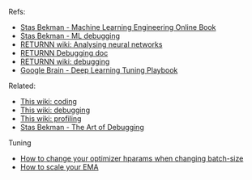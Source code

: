 Refs:

* [Stas Bekman - Machine Learning Engineering Online Book](https://github.com/stas00/ml-engineering)
* [Stas Bekman - ML debugging](https://github.com/stas00/ml-engineering/tree/master/debug)
* [RETURNN wiki: Analysing neural networks](https://github.com/rwth-i6/returnn/wiki/Analysing-neural-networks)
* [RETURNN Debugging doc](https://returnn.readthedocs.io/en/latest/advanced/debugging.html)
* [RETURNN wiki: debugging](https://github.com/rwth-i6/returnn/wiki/Debugging)
* [Google Brain - Deep Learning Tuning Playbook](https://github.com/google-research/tuning_playbook)


Related:

* [This wiki: coding](coding.md)
* [This wiki: debugging](debugging.md)
* [This wiki: profiling](profiling.md)
* [Stas Bekman - The Art of Debugging](https://github.com/stas00/the-art-of-debugging/)


Tuning

* [How to change your optimizer hparams when changing batch-size](https://www.cs.princeton.edu/~smalladi/blog/2024/01/22/SDEs-ScalingRules/)
* [How to scale your EMA](https://arxiv.org/abs/2307.13813)
